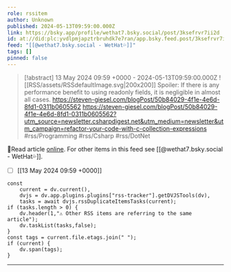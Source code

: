 ```yaml
---
role: rssitem
author: Unknown
published: 2024-05-13T09:59:00.000Z
link: https://bsky.app/profile/wethat7.bsky.social/post/3ksefrvr7ii2d
id: at://did:plc:yvdlpmjapztrbruhdk7e7ran/app.bsky.feed.post/3ksefrvr7ii2d
feed: "[[@wethat7․bsky․social - WetHat💦]]"
tags: []
pinned: false
---
```


> [!abstract] 13 May 2024 09:59 +0000 - 2024-05-13T09:59:00.000Z
> <span class="rss-image">![[RSS/assets/RSSdefaultImage.svg|200x200]]</span> Spoiler: If there is any performance benefit to using readonly fields, it is negligible in almost all cases. https://steven-giesel.com/blogPost/50b84029-4f1e-4e6d-8fd1-0311b0605562 https://steven-giesel.com/blogPost/50b84029-4f1e-4e6d-8fd1-0311b0605562?utm_source=newsletter.csharpdigest.net&utm_medium=newsletter&utm_campaign=refactor-your-code-with-c-collection-expressions #rss/Programming #rss/Csharp #rss/DotNet

🔗Read article [online](https://bsky.app/profile/wethat7.bsky.social/post/3ksefrvr7ii2d). For other items in this feed see [[@wethat7․bsky․social - WetHat💦]].

- [ ] [[13 May 2024 09꞉59 +0000]]

~~~dataviewjs
const
    current = dv.current(),
	dvjs = dv.app.plugins.plugins["rss-tracker"].getDVJSTools(dv),
	tasks = await dvjs.rssDuplicateItemsTasks(current);
if (tasks.length > 0) {
	dv.header(1,"⚠ Other RSS items are referring to the same article");
    dv.taskList(tasks,false);
}
const tags = current.file.etags.join(" ");
if (current) {
	dv.span(tags);
}
~~~

- - -